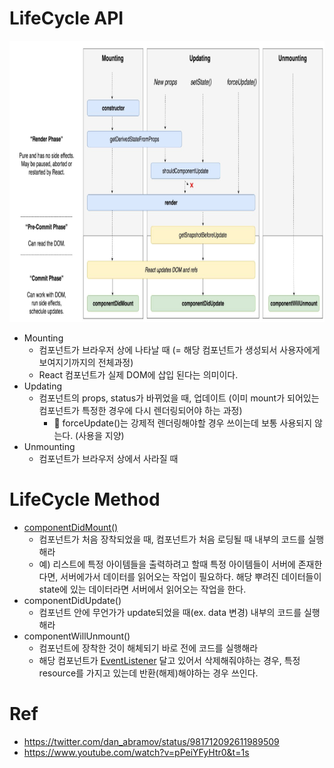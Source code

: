 # LifeCycle API

<img src="./img/lifeCycle.png" width="780px" height="450px">

- Mounting
    - 컴포넌트가 브라우저 상에 나타날 때 (= 해당 컴포넌트가 생성되서 사용자에게 보여지기까지의 전체과정)
    - React 컴포넌트가 실제 DOM에 삽입 된다는 의미이다.
- Updating
    - 컴포넌트의 props, status가 바뀌었을 때, 업데이트 (이미 mount가 되어있는 컴포넌트가 특정한 경우에 다시 렌더링되어야 하는 과정)
        - 📌 forceUpdate()는 강제적 렌더링해야할 경우 쓰이는데 보통 사용되지 않는다. (사용을 지양)
- Unmounting
    - 컴포넌트가 브라우저 상에서 사라질 때

# LifeCycle Method
- [componentDidMount()](https://ko.reactjs.org/docs/react-component.html#componentdidmount)
    - 컴포넌트가 처음 장착되었을 때, 컴포넌트가 처음 로딩될 때 내부의 코드를 실행해라 
    - 예) 리스트에 특정 아이템들을 출력하려고 할때 특정 아이템들이 서버에 존재한다면, 서버에가서 데이터를 읽어오는 작업이 필요하다. 해당 뿌려진 데이터들이 state에 있는 데이터라면 서버에서 읽어오는 작업을 한다.
- componentDidUpdate()
    - 컴포넌트 안에 무언가가 update되었을 때(ex. data 변경) 내부의 코드를 실행해라
- componentWillUnmount()
    - 컴포넌트에 장착한 것이 해체되기 바로 전에 코드를 실행해라
    - 해당 컴포넌트가 [EventListener](../JavaScript/EventListener.md) 달고 있어서 삭제해줘야하는 경우, 특정 resource를 가지고 있는데 반환(해제)해야하는 경우 쓰인다.
# Ref
- https://twitter.com/dan_abramov/status/981712092611989509
- https://www.youtube.com/watch?v=pPeiYFyHtr0&t=1s